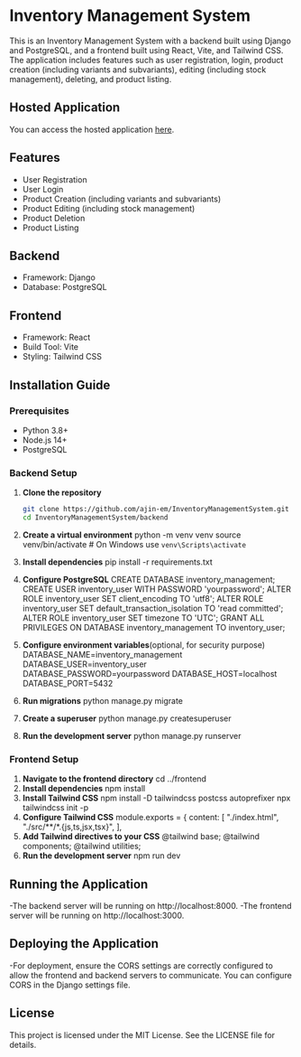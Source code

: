 # Inventory Management System

This is an Inventory Management System with a backend built using Django and PostgreSQL, and a frontend built using React, Vite, and Tailwind CSS. The application includes features such as user registration, login, product creation (including variants and subvariants), editing (including stock management), deleting, and product listing.

## Hosted Application

You can access the hosted application [here](https://inventory-management-system-steel.vercel.app/).

## Features

- User Registration
- User Login
- Product Creation (including variants and subvariants)
- Product Editing (including stock management)
- Product Deletion
- Product Listing

## Backend

- Framework: Django
- Database: PostgreSQL

## Frontend

- Framework: React
- Build Tool: Vite
- Styling: Tailwind CSS

## Installation Guide

### Prerequisites

- Python 3.8+
- Node.js 14+
- PostgreSQL

### Backend Setup

1. **Clone the repository**

   ```bash
   git clone https://github.com/ajin-em/InventoryManagementSystem.git
   cd InventoryManagementSystem/backend
2. **Create a virtual environment**
    python -m venv venv
    source venv/bin/activate  # On Windows use `venv\Scripts\activate`
3. **Install dependencies**
    pip install -r requirements.txt
4. **Configure PostgreSQL**
    CREATE DATABASE inventory_management;
    CREATE USER inventory_user WITH PASSWORD 'yourpassword';
    ALTER ROLE inventory_user SET client_encoding TO 'utf8';
    ALTER ROLE inventory_user SET default_transaction_isolation TO 'read committed';
    ALTER ROLE inventory_user SET timezone TO 'UTC';
    GRANT ALL PRIVILEGES ON DATABASE inventory_management TO inventory_user;
5. **Configure environment variables**(optional, for security purpose)
    DATABASE_NAME=inventory_management
    DATABASE_USER=inventory_user
    DATABASE_PASSWORD=yourpassword
    DATABASE_HOST=localhost
    DATABASE_PORT=5432

6. **Run migrations**
    python manage.py migrate
7. **Create a superuser**
   python manage.py createsuperuser
8. **Run the development server**
   python manage.py runserver

### Frontend Setup
1. **Navigate to the frontend directory**
   cd ../frontend
2. **Install dependencies**
   npm install
3. **Install Tailwind CSS**
   npm install -D tailwindcss postcss autoprefixer
   npx tailwindcss init -p
4. **Configure Tailwind CSS**
   module.exports = {
  content: [
    "./index.html",
    "./src/**/*.{js,ts,jsx,tsx}",
  ],
5. **Add Tailwind directives to your CSS**
   @tailwind base;
   @tailwind components;
   @tailwind utilities;
6. **Run the development server**
   npm run dev

## Running the Application
  -The backend server will be running on http://localhost:8000.
  -The frontend server will be running on http://localhost:3000.
## Deploying the Application
  -For deployment, ensure the CORS settings are correctly configured to allow the frontend and backend servers to communicate. You can configure CORS in the Django settings file.
## License
  This project is licensed under the MIT License. See the LICENSE file for details.
  




